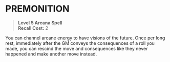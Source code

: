 ﻿---
tags:
  - Ability
  - CharacterOption
name: 'PREMONITION'
level: 5
domain: 'Arcana'
type: 'Spell'
recall: '2'
description: 'You can channel arcane energy to have visions of the future. Once per long rest, immediately after the GM conveys the consequences of a roll you made, you can rescind the move and consequences like they never happened and make another move instead.'
---
# PREMONITION

> **Level 5 Arcana Spell**  
> **Recall Cost:** 2

You can channel arcane energy to have visions of the future. Once per long rest, immediately after the GM conveys the consequences of a roll you made, you can rescind the move and consequences like they never happened and make another move instead.
